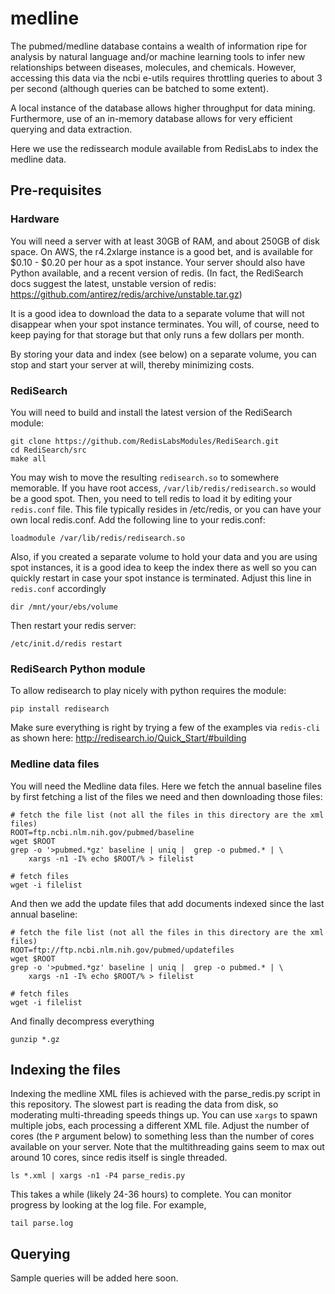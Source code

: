 # medline

The pubmed/medline database contains a wealth of information ripe for analysis by 
natural language and/or machine learning tools to infer new relationships between 
diseases, molecules, and chemicals.  However, accessing this data via the ncbi 
e-utils requires throttling queries to about 3 per second (although queries can 
be batched to some extent).

A local instance of the database allows higher throughput for data mining.  
Furthermore, use of an in-memory database allows for very efficient querying and 
data extraction. 

Here we use the redissearch module available from RedisLabs to index the medline 
data.

## Pre-requisites

### Hardware

You will need a server with at least 30GB of RAM, and about 250GB of disk space. 
On AWS, the r4.2xlarge instance is a good bet, and is available for $0.10 - $0.20 per 
hour as a spot instance.  Your server should also have Python available, and 
a recent version of redis.  (In fact, the RediSearch docs suggest the latest, 
unstable version of redis: https://github.com/antirez/redis/archive/unstable.tar.gz)

It is a good idea to download the data to a separate volume that will not 
disappear when your spot instance terminates.  You will, of course, need to keep 
paying for that storage but that only runs a few dollars per month.

By storing your data and index (see below) on a separate volume, you can stop 
and start your server at will, thereby minimizing costs.

### RediSearch

You will need to build and install the latest version of the RediSearch module:
```
git clone https://github.com/RedisLabsModules/RediSearch.git
cd RediSearch/src
make all
```
You may wish to move the resulting `redisearch.so` to somewhere memorable.  If you 
have root access, `/var/lib/redis/redisearch.so` would be a good spot.  Then, 
you need to tell redis to load it by editing your `redis.conf` file.  This file 
typically resides in /etc/redis, or you can have your own local redis.conf.  Add the 
following line to your redis.conf:

```
loadmodule /var/lib/redis/redisearch.so
```
Also, if you created a separate volume to hold your data and you are using spot 
instances, it is a good idea to keep the index there as well so you can quickly 
restart in case your spot instance is terminated.  Adjust this line in `redis.conf` 
accordingly

```
dir /mnt/your/ebs/volume
```

Then restart your redis server:

```
/etc/init.d/redis restart
```
### RediSearch Python module


To allow redisearch to play nicely with python requires the module:
```
pip install redisearch
```

Make sure everything is right by trying a few of the examples via `redis-cli` as 
shown here: http://redisearch.io/Quick_Start/#building

### Medline data files

You will need the Medline data files.  Here we fetch the annual baseline files by
first fetching a list of the files we need and then downloading those files:

```
# fetch the file list (not all the files in this directory are the xml files)
ROOT=ftp.ncbi.nlm.nih.gov/pubmed/baseline
wget $ROOT
grep -o '>pubmed.*gz' baseline | uniq |  grep -o pubmed.* | \
    xargs -n1 -I% echo $ROOT/% > filelist

# fetch files 
wget -i filelist
```

And then we add the update files that add documents indexed since the last annual 
baseline:

```
# fetch the file list (not all the files in this directory are the xml files)
ROOT=ftp://ftp.ncbi.nlm.nih.gov/pubmed/updatefiles
wget $ROOT
grep -o '>pubmed.*gz' baseline | uniq |  grep -o pubmed.* | \
    xargs -n1 -I% echo $ROOT/% > filelist

# fetch files 
wget -i filelist

```
And finally decompress everything

```
gunzip *.gz
```

## Indexing the files

Indexing the medline XML files is achieved with the parse_redis.py script in this repository.
The slowest part is reading the data from disk, so moderating multi-threading speeds 
things up.  You can use `xargs` to spawn multiple jobs, each processing a different XML 
file.  Adjust the number of cores (the `P` argument below) to something less than
the number of cores available on your server.  Note that the multithreading gains seem to 
max out around 10 cores, since redis itself is single threaded. 

```
ls *.xml | xargs -n1 -P4 parse_redis.py 
```
This takes a while (likely 24-36 hours) to complete.  You can monitor progress by looking at 
the log file.  For example,

```
tail parse.log
```

## Querying

Sample queries will be added here soon.  



```





